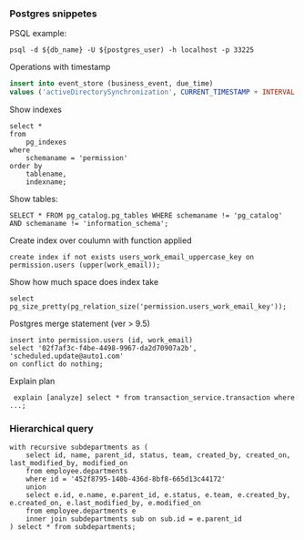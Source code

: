 ### Postgres snippetes

PSQL example:
```
psql -d ${db_name} -U ${postgres_user) -h localhost -p 33225
```

Operations with timestamp
```sql
insert into event_store (business_event, due_time)  
values ('activeDirectorySynchronization', CURRENT_TIMESTAMP + INTERVAL '100 minutes');
 ```
Show indexes
```
select * 
from
    pg_indexes
where
    schemaname = 'permission'
order by
    tablename,
    indexname;
```

Show tables:
```
SELECT * FROM pg_catalog.pg_tables WHERE schemaname != 'pg_catalog' AND schemaname != 'information_schema';
```

Create index over coulumn with function applied
```
create index if not exists users_work_email_uppercase_key on permission.users (upper(work_email));
```

Show how much space does index take
```
select pg_size_pretty(pg_relation_size('permission.users_work_email_key'));
```

Postgres merge statement (ver > 9.5)
```
insert into permission.users (id, work_email)
select '02f7af3c-f4be-4498-9967-da2d70907a2b', 'scheduled.update@auto1.com'
on conflict do nothing;
```

Explain plan
```
 explain [analyze] select * from transaction_service.transaction where ...;
```

### Hierarchical query
```
with recursive subdepartments as (
    select id, name, parent_id, status, team, created_by, created_on, last_modified_by, modified_on
    from employee.departments
    where id = '452f8795-140b-436d-8bf8-665d13c44172'
    union
    select e.id, e.name, e.parent_id, e.status, e.team, e.created_by, e.created_on, e.last_modified_by, e.modified_on
    from employee.departments e
    inner join subdepartments sub on sub.id = e.parent_id
) select * from subdepartments;
```
